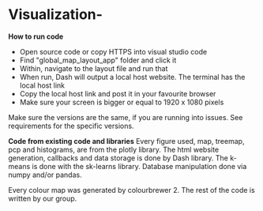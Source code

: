 # Visualization-

**How to run code**
- Open source code or copy HTTPS into visual studio code
- Find "global_map_layout_app" folder and click it
- Within, navigate to the layout file and run that
- When run, Dash will output a local host website. The terminal has the local host link
- Copy the local host link and post it in your favourite browser
- Make sure your screen is bigger or equal to 1920 x 1080 pixels

Make sure the versions are the same, if you are running into issues.
See requirements for the specific versions.

**Code from existing code and libraries**
Every figure used, map, treemap, pcp and histograms, are from the plotly library.
The html website generation, callbacks and data storage is done by Dash library.
The k-means is done with the sk-learns library.
Database manipulation done via numpy and/or pandas.

Every colour map was generated by colourbrewer 2.
The rest of the code is written by our group.